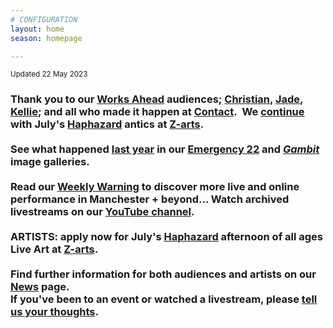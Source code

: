 ```yaml
---
# CONFIGURATION
layout: home
season: homepage

---
```

<small>Updated 22 May 2023</small>        
### Thank you to our [Works Ahead](/current/2023-worksahead) audiences; [Christian](/current/2023-worksahead/asare), [Jade](/current/2023-worksahead/williams), [Kellie](/current/2023-worksahead/colbert); and all who made it happen at <a href="https://contactmcr.com" target="_blank">Contact</a>.&nbsp;&nbsp;We [continue](/current/2023) with July's [Haphazard](/hab/haphazard) antics at <a href="https://z-arts.org" target="_blank">Z-arts</a>.<br><br>See what happened [last year](/archive/2022) in our [Emergency 22](/galleries/2022-emergency) and [*Gambit*](/galleries/2022-gambit) image galleries.<br><br>Read our <a href="https://wordofwarning.posthaven.com" target="_blank">Weekly Warning</a> to discover more live and online performance in Manchester + beyond…  Watch archived livestreams on our <a href="https://youtube.com/@warnmcr" target="_blank">YouTube channel</a>.<br><br>ARTISTS: apply now for July's [Haphazard](/hab/haphazard) afternoon of all ages Live Art at <a href="https://z-arts.org" target="_blank">Z-arts</a>.<br><br>Find further information for both audiences and artists on our [News](/news) page.<br>If you've been to an event or watched a livestream, please <a href="http://bit.ly/warnmcrfeedback" target="_blank">tell us your thoughts</a>.
